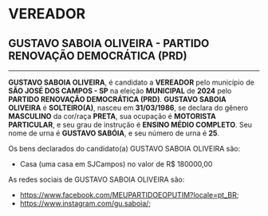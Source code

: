 # VEREADOR
## GUSTAVO SABOIA OLIVEIRA - PARTIDO RENOVAÇÃO DEMOCRÁTICA (PRD)
---
**GUSTAVO SABOIA OLIVEIRA**, é candidato a **VEREADOR** pelo município de **SÃO JOSÉ DOS CAMPOS - SP** na eleição **MUNICIPAL** de **2024** pelo **PARTIDO RENOVAÇÃO DEMOCRÁTICA (PRD)**.
**GUSTAVO SABOIA OLIVEIRA** é **SOLTEIRO(A)**, nasceu em **31/03/1986**, se declara do gênero **MASCULINO** da cor/raça **PRETA**, sua ocupação é **MOTORISTA PARTICULAR**, e seu grau de instrução é **ENSINO MÉDIO COMPLETO**.
Seu nome de urna é **GUSTAVO SABÓIA**, e seu número de urna é **25**.

Os bens declarados do candidato(a) GUSTAVO SABOIA OLIVEIRA são: 
- Casa (uma casa em SJCampos) no valor de R$ 180000,00

As redes sociais de GUSTAVO SABOIA OLIVEIRA são:
- https://www.facebook.com/MEUPARTIDOEOPUTIM?locale=pt_BR;
- https://www.instagram.com/gu.saboia/;
